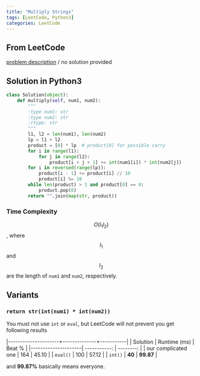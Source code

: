 ```yaml
---
title: "Multiply Strings"
tags: [LeetCode, Python3]
categories: LeetCode
---
```


## From LeetCode
[problem description](https://leetcode.com/problems/multiply-strings/description/)
/
no solution provided

## Solution in Python3
```python
class Solution(object):
    def multiply(self, num1, num2):
        """
        :type num1: str
        :type num2: str
        :rtype: str
        """
        l1, l2 = len(num1), len(num2)
        lp = l1 + l2   
        product = [0] * lp  # product[0] for possible carry
        for i in range(l1):
            for j in range(l2):
                product[i + j + 1] += int(num1[i]) * int(num2[j])
        for i in reversed(range(lp)):    
            product[i - 1] += product[i] // 10
            product[i] %= 10
        while len(product) > 1 and product[0] == 0:
            product.pop(0)
        return "".join(map(str, product))
```

### Time Complexity
$$O(l_1 l_2)$$, where $$l_1$$ and $$l_2$$ are the length of `num1` and `num2`, respectively.

## Variants

### `return str(int(num1) * int(num2))`
You must not use `int` or `eval`, but LeetCode will not prevent you get following results

|---------------------+--------------+-----------|
| Solution            | Runtime (ms) | Beat %    |
|---------------------| -----------: | --------: |
| our complicated one | 164          | 45.10     |
| `eval()`            | 100          | 57.12     |
| `int()`             | **40**       | **99.87** |

and **99.87%** basically means everyone.